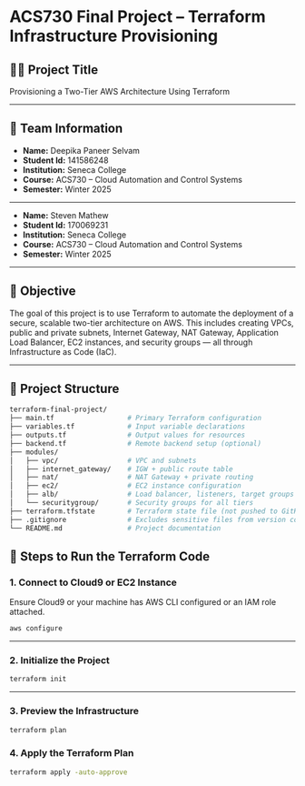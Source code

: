 # ACS730 Final Project – Terraform Infrastructure Provisioning

## 👨‍💻 Project Title
Provisioning a Two-Tier AWS Architecture Using Terraform

---

## 🧠 Team Information

- **Name:** Deepika Paneer Selvam
- **Student Id:** 141586248
- **Institution:** Seneca College  
- **Course:** ACS730 – Cloud Automation and Control Systems  
- **Semester:** Winter 2025

---

- **Name:** Steven Mathew  
- **Student Id:** 170069231
- **Institution:** Seneca College  
- **Course:** ACS730 – Cloud Automation and Control Systems  
- **Semester:** Winter 2025



---

## 🎯 Objective

The goal of this project is to use Terraform to automate the deployment of a secure, scalable two-tier architecture on AWS. This includes creating VPCs, public and private subnets, Internet Gateway, NAT Gateway, Application Load Balancer, EC2 instances, and security groups — all through Infrastructure as Code (IaC).

---

## 📂 Project Structure

```bash
terraform-final-project/
├── main.tf                  # Primary Terraform configuration
├── variables.tf             # Input variable declarations
├── outputs.tf               # Output values for resources
├── backend.tf               # Remote backend setup (optional)
├── modules/
│   ├── vpc/                 # VPC and subnets
│   ├── internet_gateway/    # IGW + public route table
│   ├── nat/                 # NAT Gateway + private routing
│   ├── ec2/                 # EC2 instance configuration
│   ├── alb/                 # Load balancer, listeners, target groups
│   └── securitygroup/       # Security groups for all tiers
├── terraform.tfstate        # Terraform state file (not pushed to GitHub)
├── .gitignore               # Excludes sensitive files from version control
└── README.md                # Project documentation
```

## 🚀 Steps to Run the Terraform Code

### 1. Connect to Cloud9 or EC2 Instance
Ensure Cloud9 or your machine has AWS CLI configured or an IAM role attached.

```bash
aws configure
```
---

### 2. Initialize the Project

```bash
terraform init
```

---

### 3. Preview the Infrastructure

```bash
terraform plan
```

### 4. Apply the Terraform Plan
```bash
terraform apply -auto-approve
```
